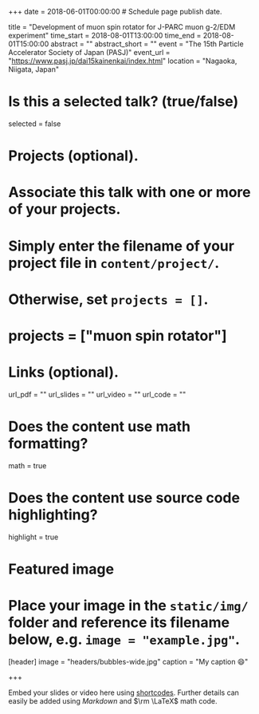 +++
date = 2018-06-01T00:00:00  # Schedule page publish date.

title = "Development of muon spin rotator for J-PARC muon g-2/EDM experiment"
time_start = 2018-08-01T13:00:00
time_end = 2018-08-01T15:00:00
abstract = ""
abstract_short = ""
event = "The 15th Particle Accelerator Society of Japan (PASJ)"
event_url = "https://www.pasj.jp/dai15kainenkai/index.html"
location = "Nagaoka, Niigata, Japan"

# Is this a selected talk? (true/false)
selected = false

# Projects (optional).
#   Associate this talk with one or more of your projects.
#   Simply enter the filename of your project file in `content/project/`.
#   Otherwise, set `projects = []`.
# projects = ["muon spin rotator"]

# Links (optional).
url_pdf = ""
url_slides = ""
url_video = ""
url_code = ""

# Does the content use math formatting?
math = true

# Does the content use source code highlighting?
highlight = true

# Featured image
# Place your image in the `static/img/` folder and reference its filename below, e.g. `image = "example.jpg"`.
[header]
image = "headers/bubbles-wide.jpg"
caption = "My caption :smile:"

+++

Embed your slides or video here using [shortcodes](https://sourcethemes.com/academic/post/writing-markdown-latex/). Further details can easily be added using *Markdown* and $\rm \LaTeX$ math code.
